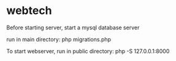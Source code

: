 # webtech

Before starting server, start a mysql database server 

run in main directory: php migrations.php

To start webserver, run in public directory: php -S 127.0.0.1:8000
